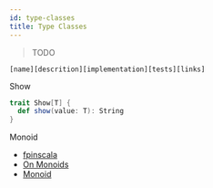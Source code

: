 ```yaml
---
id: type-classes
title: Type Classes
---
```


> TODO

`[name][descrition][implementation][tests][links]`

Show

```scala mdoc
trait Show[T] {
  def show(value: T): String
}
```

Monoid

* [fpinscala](https://github.com/fpinscala/fpinscala/wiki/Chapter-10:-Monoids)
* [On Monoids](https://apocalisp.wordpress.com/2010/06/14/on-monoids)
* [Monoid](http://eed3si9n.com/herding-cats/Monoid.html)
